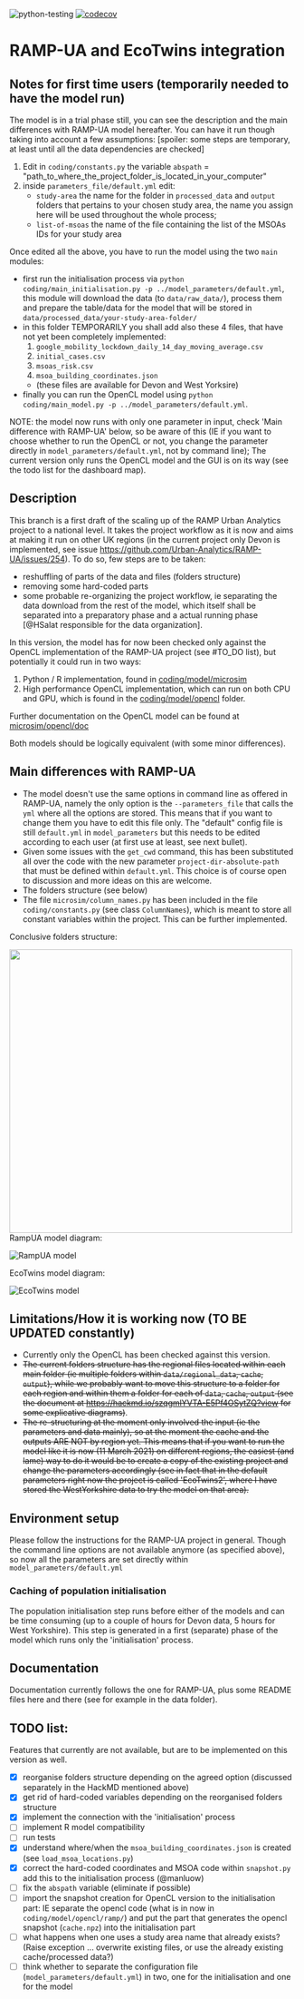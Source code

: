 ![python-testing](https://github.com/Urban-Analytics/RAMP-UA/workflows/python-testing/badge.svg)
[![codecov](https://codecov.io/gh/Urban-Analytics/RAMP-UA/branch/master/graph/badge.svg)](https://codecov.io/gh/Urban-Analytics/RAMP-UA)
# RAMP-UA and EcoTwins integration

## Notes for first time users (temporarily needed to have the model run)
The model is in a trial phase still, you can see the description and the main differences with RAMP-UA model hereafter. You can have it run though taking into account a few assumptions:
[spoiler: some steps are temporary, at least until all the data dependencies are checked]
1. Edit in `coding/constants.py` the variable `abspath` = "path_to_where_the_project_folder_is_located_in_your_computer"
2. inside `parameters_file/default.yml` edit:
    - `study-area` the name for the folder in `processed_data` and `output` folders that pertains to your chosen study area, the name you assign here will be used throughout the whole process;
    - `list-of-msoas` the name of the file containing the list of the MSOAs IDs for your study area
   
Once edited all the above, you have to run the model using the two `main` modules:
- first run the initialisation process via `python coding/main_initialisation.py -p ../model_parameters/default.yml`, this module will download the data (to `data/raw_data/`), process them and prepare the table/data for the model that will be stored in `data/processed_data/your-study-area-folder/`
- in this folder TEMPORARILY you shall add also these 4 files, that have not yet been completely implemented:
    1. `google_mobility_lockdown_daily_14_day_moving_average.csv`
    2. `initial_cases.csv`
    3. `msoas_risk.csv`
    4. `msoa_building_coordinates.json`
    - (these files are available for Devon and West Yorksire)
- finally you can run the OpenCL model using `python coding/main_model.py -p ../model_parameters/default.yml`.


NOTE: the model now runs with only one parameter in input, check 'Main difference with RAMP-UA' below, so be aware of this (IE if you want to choose whether to run the OpenCL or not, you change the parameter directly in `model_parameters/default.yml`, not by command line);
The current version only runs the OpenCL model and the GUI is on its way (see the todo list for the dashboard map).


## Description
This branch is a first draft of the scaling up of the RAMP Urban Analytics project to a national level. It takes the project workflow as it is now and aims at making it run on other UK regions (in the current project only Devon is implemented, see issue https://github.com/Urban-Analytics/RAMP-UA/issues/254).
To do so, few steps are to be taken:
- reshuffling of parts of the data and files (folders structure)
- removing some hard-coded parts
- some probable re-organizing the project workflow, ie separating the data download from the rest of the model, which itself shall be separated into a preparatory phase and a actual running phase [@HSalat responsible for the data organization].

In this version, the model has for now been checked only against the OpenCL implementation of the RAMP-UA project (see #TO_DO list), but potentially it could run in two ways:
1. Python / R implementation, found in [coding/model/microsim](./coding/model/microsim)
2. High performance OpenCL implementation, which can run on both CPU and GPU, which is found in the [coding/model/opencl](./coding/model/opencl) folder. 

Further documentation on the OpenCL model can be found at [microsim/opencl/doc](./microsim/opencl/doc)

Both models should be logically equivalent (with some minor differences). 


## Main differences with RAMP-UA
- The model doesn't use the same options in command line as offered in RAMP-UA, namely the only option is the `--parameters_file` that calls the `yml` where all the options are stored. This means that if you want to change them you have to edit this file only.
The "default" config file is still `default.yml` in `model_parameters` but this needs to be edited according to each user (at first use at least, see next bullet).
- Given some issues with the `get_cwd` command, this has been substituted all over the code with the new parameter `project-dir-absolute-path` that must be defined within `default.yml`. This choice is of course open to discussion and more ideas on this are welcome.
- The folders structure (see below)
- The file `microsim/column_names.py` has been included in the file `coding/constants.py` (see class `ColumnNames`), which is meant to store all constant variables within the project. This can be further implemented.

Conclusive folders structure:

<!-- ![EcoTwins folders structure](https://github.com/Urban-Analytics/RAMP-UA/blob/EcoTwins/img/folders_structure.png){:height="50%" width="50%"} -->
<img src="https://github.com/Urban-Analytics/RAMP-UA/blob/EcoTwins/img/folders_structure.png" width="500">
RampUA model diagram:

![RampUA model](https://github.com/Urban-Analytics/RAMP-UA/blob/EcoTwins/img/model_diagram_rampUA.png)

EcoTwins model diagram:

![EcoTwins model](https://github.com/Urban-Analytics/RAMP-UA/blob/EcoTwins/img/model_diagram_EcoTwins.png)


## Limitations/How it is working now (TO BE UPDATED constantly)
- Currently only the OpenCL has been checked against this version.
- <strike>The current folders structure has the regional files located within each main folder (ie multiple folders within `data/regional_data`, `cache`, `output`), while we probably want to move this structure to a folder for each region and within them a folder for each of `data`, `cache`, `output` (see the document at https://hackmd.io/szqgmlYVTA-E5Pf4OSytZQ?view for some explicative diagrams)</strike>.
- <strike>The re-structuring at the moment only involved the input (ie the parameters and data mainly), so at the moment the cache and the outputs ARE NOT by region yet. This means that if you want to run the model like it is now (11 March 2021) on different regions, the easiest (and lame) way to do it would be to create a copy of the existing project and change the parameters accordingly (see in fact that in the default parameters right now the project is called 'EcoTwins2', where I have stored the WestYorkshire data to try the model on that area).</strike>

## Environment setup
Please follow the instructions for the RAMP-UA project in general.
Though the command line options are not available anymore (as specified above), so now all the parameters are set directly within `model_parameters/default.yml`

### Caching of population initialisation
The population initialisation step runs before either of the models and can be time consuming (up to a couple of hours for Devon data, 5 hours for West Yorkshire).
This step is generated in a first (separate) phase of the model which runs only the 'initialisation' process.


## Documentation
Documentation currently follows the one for RAMP-UA, plus some README files here and there (see for example in the data folder).


## TODO list:
Features that currently are not available, but are to be implemented on this version as well.
- [X] reorganise folders structure depending on the agreed option (discussed separately in the HackMD mentioned above)
- [X] get rid of hard-coded variables depending on the reorganised folders structure
- [X] implement the connection with the 'initialisation' process
- [ ] implement R model compatibility
- [ ] run tests
- [X] understand where/when the `msoa_building_coordinates.json` is created (see `load_msoa_locations.py`)
- [X] correct the hard-coded coordinates and MSOA code within `snapshot.py` add this to the initialisation process (@manluow)
- [ ] fix the `abspath` variable (eliminate if possible)
- [ ] import the snapshot creation for OpenCL version to the initialisation part: IE separate the opencl code (what is in now in `coding/model/opencl/ramp/`) and put the part that generates the opencl snapshot (`cache.npz`) into the initialisation part 
- [ ] what happens when one uses a study area name that already exists? (Raise exception ... overwrite existing files, or use the already existing cache/processed data?)
- [ ] think whether to separate the configuration file (`model_parameters/default.yml`) in two, one for the initialisation and one for the model
